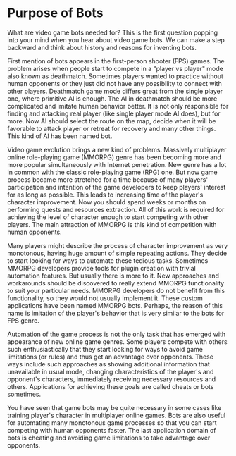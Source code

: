 # Purpose of Bots

What are video game bots needed for? This is the first question popping into your mind when you hear about video game bots. We can make a step backward and think about history and reasons for inventing bots. 

First mention of bots appears in the first-person shooter (FPS) games. The problem arises when people start to compete in a "player vs player" mode also known as deathmatch. Sometimes players wanted to practice without human opponents or they just did not have any possibility to connect with other players. Deathmatch game mode differs great from the single player one, where primitive AI is enough. The AI in deathmatch should be more complicated and imitate human behavior better. It is not only responsible for finding and attacking real player (like single player mode AI does), but for more. Now AI should select the route on the map, decide when it will be favorable to attack player or retreat for recovery and many other things. This kind of AI has been named bot.

Video game evolution brings a new kind of problems. Massively multiplayer online role-playing game (MMORPG) genre has been becoming more and more popular simultaneously with Internet penetration. New genre has a lot in common with the classic role-playing game (RPG) one. But now game process became more stretched for a time because of many players' participation and intention of the game developers to keep players' interest for as long as possible. This leads to increasing time of the player's character improvement. Now you should spend weeks or months on performing quests and resources extraction. All of this work is required for achieving the level of character enough to start competing with other players. The main attraction of MMORPG is this kind of competition with human opponents.

Many players might describe the process of character improvement as very monotonous, having huge amount of simple repeating actions. They decide to start looking for ways to automate these tedious tasks. Sometimes MMORPG developers provide tools for plugin creation with trivial automation features. But usually there is more to it. New approaches and workarounds should be discovered to really extend MMORPG functionality to suit your particular needs. MMORPG developers do not benefit from this functionality, so they would not usually implement it. These custom applications have been named MMORPG bots. Perhaps, the reason of this name is imitation of the player's behavior that is very similar to the bots for FPS genre.

Automation of the game process is not the only task that has emerged with appearance of new online game genres. Some players compete with others such enthusiastically that they start looking for ways to avoid game limitations (or rules) and thus get an advantage over opponents. These ways include such approaches as showing additional information that unavailable in usual mode, changing characteristics of the player's and opponent's characters, immediately receiving necessary resources and others. Applications for achieving these goals are called cheats or bots sometimes.

You have seen that game bots may be quite necessary in some cases like training player's character in multiplayer online games. Bots are also useful for automating many monotonous game processes so that you can start competing with human opponents faster. The last application domain of bots is cheating and avoiding game limitations to take advantage over opponents.